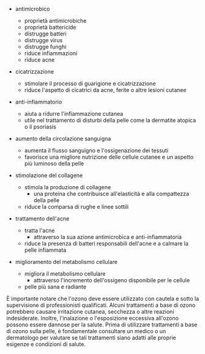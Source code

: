 - antimicrobico
    - proprietà antimicrobiche
    - proprietà battericide
    - distrugge batteri
    - distrugge virus
    - distrugge funghi 
    - riduce infiammazioni
    - riduce acne

- cicatrizzazione
    - stimolare il processo di guarigione e cicatrizzazione
    - riduce l'aspetto di cicatrici da acne, ferite o altre lesioni cutanee

- anti-infiammatorio
    - aiuta a ridurre l'infiammazione cutanea
    - utile nel trattamento di disturbi della pelle come la dermatite atopica o il psoriasis

- aumento della circolazione sanguigna
    - aumenta il flusso sanguigno e l'ossigenazione dei tessuti
    - favorisce una migliore nutrizione delle cellule cutanee e un aspetto più luminoso della pelle

- stimolazione del collagene
    - stimola la produzione di collagene
        - una proteina che contribuisce all'elasticità e alla compattezza della pelle
    - riduce la comparsa di rughe e linee sottili

- trattamento dell'acne
    - tratta l'acne 
        - attraverso la sua azione antimicrobica e anti-infiammatoria
    - riduce la presenza di batteri responsabili dell'acne e a calmare la pelle infiammata

- miglioramento del metabolismo cellulare
    - migliora il metabolismo cellulare
        - attraverso l'incremento dell'ossigeno disponibile per le cellule
    - pelle più sana e radiante


È importante notare che l'ozono deve essere utilizzato con cautela e sotto la supervisione di professionisti qualificati. Alcuni trattamenti a base di ozono potrebbero causare irritazione cutanea, secchezza o altre reazioni indesiderate. Inoltre, l'inalazione o l'esposizione eccessiva all'ozono possono essere dannose per la salute. Prima di utilizzare trattamenti a base di ozono sulla pelle, è fondamentale consultare un medico o un dermatologo per valutare se tali trattamenti siano adatti alle proprie esigenze e condizioni di salute.